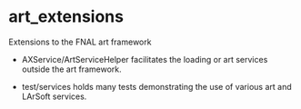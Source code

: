 # art_extensions
Extensions to the FNAL art framework

* AXService/ArtServiceHelper facilitates the loading or art services outside the art framework.

* test/services holds many tests demonstrating the use of various art and LArSoft services.
